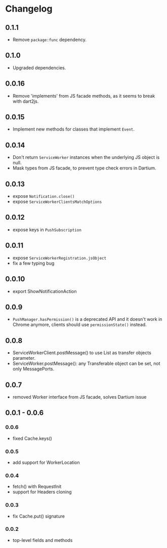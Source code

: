 # Changelog

## 0.1.1

- Remove `package:func` dependency.

## 0.1.0

- Upgraded dependencies.

## 0.0.16

- Remove 'implements' from JS facade methods, as it seems to break with dart2js.

## 0.0.15

- Implement new methods for classes that implement `Event`.

## 0.0.14

- Don't return `ServiceWorker` instances when the underlying JS object is null.
- Mask types from JS facade, to prevent type check errors in Dartium.

## 0.0.13

- expose `Notification.close()`
- expose `ServiceWorkerClientsMatchOptions`

## 0.0.12

- expose keys in `PushSubscription`

## 0.0.11

- expose `ServiceWorkerRegistration.jsObject`
- fix a few typing bug

## 0.0.10

- export ShowNotificationAction

## 0.0.9

- `PushManager.hasPermission()` is a deprecated API and it doesn't work in Chrome
  anymore, clients should use `permissionState()` instead.

## 0.0.8

- ServiceWorkerClient.postMessage() to use List as transfer objects parameter. 
- ServiceWorker.postMessage(): any Transferable object can be set, not only MessagePorts.

## 0.0.7

- removed Worker interface from JS facade, solves Dartium issue

## 0.0.1 - 0.0.6

### 0.0.6

- fixed Cache.keys()

### 0.0.5

- add support for WorkerLocation

### 0.0.4

- fetch() with RequestInit
- support for Headers cloning

### 0.0.3

- fix Cache.put() signature

### 0.0.2

- top-level fields and methods
